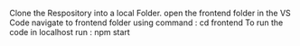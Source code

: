 Clone the Respository into a local Folder.
open the frontend folder in the VS Code
navigate to frontend folder using command : cd frontend
To run the code in localhost run : npm start

